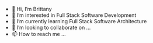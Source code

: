 - 👋 Hi, I’m Brittany
- 👀 I’m interested in Full Stack Software Development
- 🌱 I’m currently learning Full Stack Software Architecture
- 💞️ I’m looking to collaborate on ...
- 📫 How to reach me ...

<!---
TinninBrittany/TinninBrittany is a ✨ special ✨ repository because its `README.md` (this file) appears on your GitHub profile.
You can click the Preview link to take a look at your changes.
--->
